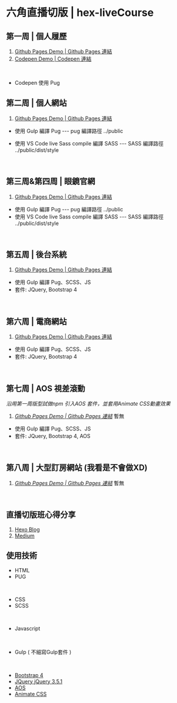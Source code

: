 # 六角直播切版 | hex-liveCourse

## 第一周 | 個人履歷

1. [Github Pages Demo | Github Pages 連結](https://kevinshu1995.github.io/hex-liveCourse/week1/index.html)
2. [Codepen Demo | Codepen 連結](https://codepen.io/kevinshu/pen/qBOEYJY)

<br>

* Codepen 使用 Pug

## 第二周 | 個人網站

1. [Github Pages Demo | Github Pages 連結](https://kevinshu1995.github.io/hex-liveCourse/week2/public/index.html)

* 使用 Gulp 編譯 Pug
--- pug 編譯路徑 ../public

* 使用 VS Code live Sass compile 編譯 SASS
--- SASS 編譯路徑 ../public/dist/style
<br>

## 第三周&第四周 | 眼鏡官網

1. [Github Pages Demo | Github Pages 連結](https://kevinshu1995.github.io/hex-liveCourse/week3/public/index.html)

* 使用 Gulp 編譯 Pug
  --- pug 編譯路徑 ../public
* 使用 VS Code live Sass compile 編譯 SASS
  --- SASS 編譯路徑 ../public/dist/style
<br>

## 第五周 | 後台系統

1. [Github Pages Demo | Github Pages 連結](https://kevinshu1995.github.io/hex-liveCourse/week5/dist/index.html)

* 使用 Gulp 編譯 Pug、SCSS、JS
* 套件: JQuery, Bootstrap 4

<br>

## 第六周 | 電商網站

1. [Github Pages Demo | Github Pages 連結](https://kevinshu1995.github.io/hex-liveCourse/week6/dist/index.html)

* 使用 Gulp 編譯 Pug、SCSS、JS
* 套件: JQuery, Bootstrap 4

<br>

## 第七周 | AOS 視差滾動

*沿用第一周版型試做npm 引入AOS 套件，並套用Animate CSS動畫效果*

1. *[Github Pages Demo | Github Pages 連結](https://kevinshu1995.github.io/hex-liveCourse/week7/dist/index.html)* 暫無

* 使用 Gulp 編譯 Pug、SCSS、JS
* 套件: JQuery, Bootstrap 4, AOS

<br>

## 第八周 | 大型訂房網站 (我看是不會做XD)

1. *[Github Pages Demo | Github Pages 連結](https://kevinshu1995.github.io/hex-liveCourse/week8/dist/index.html)* 暫無

<br>

## 直播切版班心得分享

1. [Hexo Blog](https://kevinshu1995.github.io/blog/learningexp/20200530/4039908204/#more)
2. [Medium](https://medium.com/@wenshiuhsu/%E7%B7%9A%E4%B8%8B%E4%B8%8D%E8%83%BD%E7%BE%A4%E8%81%9A-%E9%82%A3%E7%B7%9A%E4%B8%8A%E7%B8%BD%E5%8F%AF%E4%BB%A5%E5%90%A7-200%E4%BA%BA%E5%85%AD%E8%A7%92%E7%B7%9A%E4%B8%8A%E5%89%8D%E7%AB%AF%E5%88%87%E7%89%88%E7%9B%B4%E6%92%AD%E8%AA%B2%E7%A8%8B-9e455d5e563a)

## 使用技術

- HTML
- PUG

<br>

- CSS
- SCSS

<br>

- Javascript

<br>

- Gulp ( 不細寫Gulp套件 )

<br>

- [Bootstrap 4](https://getbootstrap.com/)
- [JQuery jQuery 3.5.1](https://jquery.com/)
- [AOS](https://michalsnik.github.io/aos/)
- [Animate CSS](https://animate.style/)
